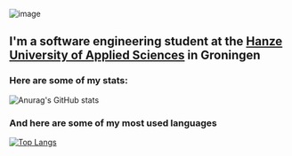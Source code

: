 ![image](https://user-images.githubusercontent.com/28903703/121504654-76ed7f00-c9e2-11eb-96b1-9599e0395c31.png)
## I'm a software engineering student at the [Hanze University of Applied Sciences](https://www.hanze.nl/eng) in Groningen

### Here are some of my stats:
![Anurag's GitHub stats](https://github-readme-stats.vercel.app/api?username=RobbinKok&show_icons=true&theme=radical&include_all_commits=true&count_private=true&hide_rank=true)

### And here are some of my most used languages
[![Top Langs](https://github-readme-stats.vercel.app/api/top-langs/?username=RobbinKok&hide=cmake&theme=radical&include_all_commits=true&count_private=true)](https://github.com/anuraghazra/github-readme-stats)
<!--
**RobbinKok/RobbinKok** is a ✨ _special_ ✨ repository because its `README.md` (this file) appears on your GitHub profile.

Here are some ideas to get you started:

- 🔭 I’m currently working on ...
- 🌱 I’m currently learning ...
- 👯 I’m looking to collaborate on ...
- 🤔 I’m looking for help with ...
- 💬 Ask me about ...
- 📫 How to reach me: ...
- 😄 Pronouns: ...
- ⚡ Fun fact: ...
-->
